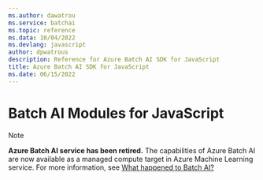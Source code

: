 ```yaml
---
ms.author: dawatrou
ms.service: batchai
ms.topic: reference
ms.data: 10/04/2022
ms.devlang: javascript
author: dpwatrous
description: Reference for Azure Batch AI SDK for JavaScript
title: Azure Batch AI SDK for JavaScript
ms.date: 06/15/2022
---
```

# Batch AI Modules for JavaScript

>[!NOTE]
>**Azure Batch AI service has been retired.** The capabilities of Azure Batch AI are now available as a managed compute target in Azure Machine Learning service. For more information, see [What happened to Batch AI?](https://aka.ms/batchai-retirement)